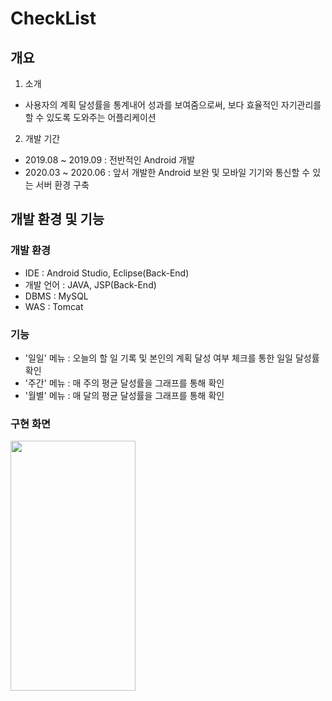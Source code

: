# CheckList
## 개요
1. 소개
- 사용자의 계획 달성률을 통계내어 성과를 보여줌으로써, 보다 효율적인 자기관리를 할 수 있도록 도와주는 어플리케이션

2. 개발 기간
- 2019.08 ~ 2019.09 : 전반적인 Android 개발
- 2020.03 ~ 2020.06 : 앞서 개발한 Android 보완 및 모바일 기기와 통신할 수 있는 서버 환경 구축

## 개발 환경 및 기능
### 개발 환경
- IDE : Android Studio, Eclipse(Back-End)
- 개발 언어 : JAVA, JSP(Back-End)
- DBMS : MySQL
- WAS : Tomcat

### 기능
- '일일' 메뉴 : 오늘의 할 일 기록 및 본인의 계획 달성 여부 체크를 통한 일일 달성률 확인
- '주간' 메뉴 : 매 주의 평균 달성률을 그래프를 통해 확인
- '월별' 메뉴 : 매 달의 평균 달성률을 그래프를 통해 확인

### 구현 화면
<img src="https://github.com/sinw212/CheckList/assets/53486320/1e486711-b3a5-4912-a023-12d527fbfda9" width="200" height="400">
